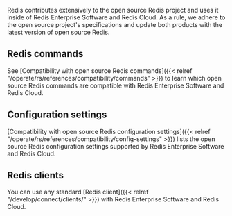 Redis contributes extensively to the open source Redis project and uses it inside of Redis Enterprise Software and Redis Cloud. As a rule, we adhere to the open source project's specifications and update both products with the latest version of open source Redis.

## Redis commands

See [Compatibility with open source Redis commands]({{< relref "/operate/rs/references/compatibility/commands" >}}) to learn which open source Redis commands are compatible with Redis Enterprise Software and Redis Cloud.

## Configuration settings

[Compatibility with open source Redis configuration settings]({{< relref "/operate/rs/references/compatibility/config-settings" >}}) lists the open source Redis configuration settings supported by Redis Enterprise Software and Redis Cloud.

## Redis clients

You can use any standard [Redis client]({{< relref "/develop/connect/clients/" >}}) with Redis Enterprise Software and Redis Cloud.